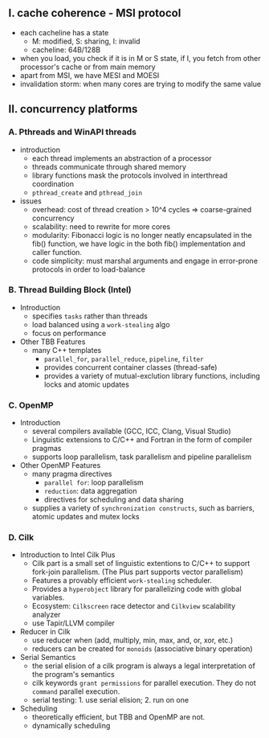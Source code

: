 ## I. cache coherence - MSI protocol
- each cacheline has a state
    - M: modified, S: sharing, I: invalid
    - cacheline: 64B/128B
- when you load, you check if it is in M or S state, if I, you fetch from other processor's cache or from main memory
- apart from MSI, we have MESI and MOESI
- invalidation storm: when many cores are trying to modify the same value
## II. concurrency platforms
### A. Pthreads and WinAPI threads
- introduction
    - each thread implements an abstraction of a processor
    - threads communicate through shared memory
    - library functions mask the protocols involved in interthread coordination
    - `pthread_create` and `pthread_join`
- issues
    - overhead: cost of thread creation > 10^4 cycles => coarse-grained concurrency
    - scalability: need to rewrite for more cores
    - modularity: Fibonacci logic is no longer neatly encapsulated in the fib() function, we have logic in the both fib() implementation and caller function. 
    - code simplicity: must marshal arguments and engage in error-prone protocols in order to load-balance
### B. Thread Building Block (Intel)
- Introduction
    - specifies `tasks` rather than threads
    - load balanced using a `work-stealing` algo
    - focus on performance
- Other TBB Features
    - many C++ templates
        - `parallel_for`, `parallel_reduce`, `pipeline`, `filter`
        - provides concurrent container classes (thread-safe)
        - provides a variety of mutual-exclution library functions, including locks and atomic updates
### C. OpenMP
- Introduction
    - several compilers available (GCC, ICC, Clang, Visual Studio)
    - Linguistic extensions to C/C++ and Fortran in the form of compiler pragmas
    - supports loop parallelism, task parallelism and pipeline parallelism
- Other OpenMP Features
    - many pragma directives
        - `parallel for`: loop parallelism
        - `reduction`: data aggregation
        - directives for scheduling and data sharing
    - supplies a variety of `synchronization constructs`, such as barriers, atomic updates and mutex locks
### D. Cilk
- Introduction to Intel Cilk Plus
    - Cilk part is a small set of linguistic extentions to C/C++ to support fork-join parallelism. (The Plus part supports vector parallelism)
    - Features a provably efficient `work-stealing` scheduler.
    - Provides a `hyperobject` library for parallelizing code with global variables.
    - Ecosystem: `Cilkscreen` race detector and `Cilkview` scalability analyzer
    - use Tapir/LLVM compiler
- Reducer in Cilk
    - use reducer when (add, multiply, min, max, and, or, xor, etc.)
    - reducers can be created for `monoids` (associative binary operation)
- Serial Semantics
    - the serial elision of a cilk program is always a legal interpretation of the program's semantics
    - cilk keywords `grant permissions` for parallel execution. They do not `command` parallel execution.
    - serial testing: 1. use serial elision; 2. run on one
- Scheduling
    - theoretically efficient, but TBB and OpenMP are not.
    - dynamically scheduling